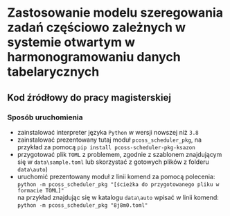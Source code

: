 # Zastosowanie modelu szeregowania zadań częściowo zależnych w systemie otwartym w harmonogramowaniu danych tabelarycznych

## Kod źródłowy do pracy magisterskiej

### Sposób uruchomienia

* zainstalować interpreter języka `Python` w wersji nowszej niż `3.8`
* zainstalować prezentowany tutaj moduł `pcoss_scheduler_pkg`, na przykład za pomocą `pip install pcoss-scheduler-pkg-ksazon`
* przygotować plik `TOML` z problemem, zgodnie z szablonem znajdującym się w `data\sample.toml` lub skorzystać z gotowych plików z folderu `data\auto`)
* uruchomić prezentowany moduł z linii komend za pomocą polecenia:  
  `python -m pcoss_scheduler_pkg "[ścieżka do przygotowanego pliku w formacie TOML]"`  
  na przykład znajdując się w katalogu `data\auto` wpisać w linii komend:
  `python -m pcoss_scheduler_pkg "8j8m0.toml"`  
